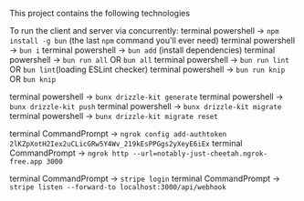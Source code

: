This project contains the following technologies



To run the client and server via concurrently:
terminal powershell -> `npm install -g bun` (the last `npm` command you'll ever need)
terminal powershell -> `bun i`
terminal powershell -> `bun add` (install dependencies)
terminal powershell -> `bun run all` OR `bun all`
terminal powershell -> `bun run lint` OR `bun lint`(loading ESLint checker)
terminal powershell -> `bun run knip` OR `bun knip`

terminal powershell -> `bunx drizzle-kit generate`
terminal powershell -> `bunx drizzle-kit push`
terminal powershell -> `bunx drizzle-kit migrate`
terminal powershell -> `bunx drizzle-kit migrate reset`

terminal CommandPrompt -> `ngrok config add-authtoken 2lKZpXotH2Iex2uCLicGRw5Y4Wv_219kEsPPGgs2yXeyE6iEx`
terminal CommandPrompt -> `ngrok http --url=notably-just-cheetah.ngrok-free.app 3000`

terminal CommandPrompt -> `stripe login`
terminal CommandPrompt -> `stripe listen --forward-to localhost:3000/api/webhook`
